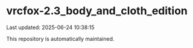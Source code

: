 # vrcfox-2.3_body_and_cloth_edition

Last updated: 2025-06-24 10:38:15

This repository is automatically maintained.
